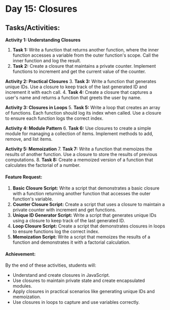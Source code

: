 # Day 15: Closures

## Tasks/Activities:

**Activity 1: Understanding Closures**
1. **Task 1:** Write a function that returns another function, where the inner function accesses a variable from the outer function's scope. Call the inner function and log the result.
2. **Task 2:** Create a closure that maintains a private counter. Implement functions to increment and get the current value of the counter.

**Activity 2: Practical Closures**
3. **Task 3:** Write a function that generates unique IDs. Use a closure to keep track of the last generated ID and increment it with each call.
4. **Task 4:** Create a closure that captures a user's name and returns a function that greets the user by name.

**Activity 3: Closures in Loops**
5. **Task 5:** Write a loop that creates an array of functions. Each function should log its index when called. Use a closure to ensure each function logs the correct index.

**Activity 4: Module Pattern**
6. **Task 6:** Use closures to create a simple module for managing a collection of items. Implement methods to add, remove, and list items.

**Activity 5: Memoization**
7. **Task 7:** Write a function that memoizes the results of another function. Use a closure to store the results of previous computations.
8. **Task 8:** Create a memoized version of a function that calculates the factorial of a number.

#### Feature Request:

1. **Basic Closure Script:** Write a script that demonstrates a basic closure with a function returning another function that accesses the outer function's variable.
2. **Counter Closure Script:** Create a script that uses a closure to maintain a private counter with increment and get functions.
3. **Unique ID Generator Script:** Write a script that generates unique IDs using a closure to keep track of the last generated ID.
4. **Loop Closure Script:** Create a script that demonstrates closures in loops to ensure functions log the correct index.
5. **Memoization Script:** Write a script that memoizes the results of a function and demonstrates it with a factorial calculation.

#### Achievement:

By the end of these activities, students will:
- Understand and create closures in JavaScript.
- Use closures to maintain private state and create encapsulated modules.
- Apply closures in practical scenarios like generating unique IDs and memoization.
- Use closures in loops to capture and use variables correctly.